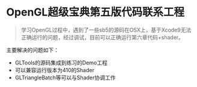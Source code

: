# OpenGL超级宝典第五版代码联系工程
>学习OpenGL过程中，遇到了一些sb5的源码在OSX上，基于Xcode9无法正确运行的问题，经过调试，目前可以正确运行第六章代码+shader。

主要解决的问题如下：
* GLTools的源码集成到练习的Demo工程
* 可以兼容运行版本为410的Shader
* GLTriangleBatch等可以与Shader协调工作
